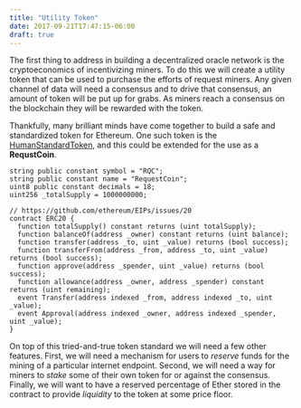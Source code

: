 ```yaml
---
title: "Utility Token"
date: 2017-09-21T17:47:15-06:00
draft: true
---
```

The first thing to address in building a decentralized oracle network is the cryptoeconomics of incentivizing miners. To do this we will create a utility token that can be used to purchase the efforts of request miners. Any given channel of data will need a consensus and to drive that consensus, an amount of token will be put up for grabs. As miners reach a consensus on the blockchain they will be rewarded with the token.

Thankfully, many brilliant minds have come together to build a safe and standardized token for Ethereum. One such token is the  [HumanStandardToken](https://github.com/ConsenSys/Tokens/blob/master/contracts/HumanStandardToken.sol), and this could be extended for the use as a **RequstCoin**.

```
string public constant symbol = "RQC";
string public constant name = "RequestCoin";
uint8 public constant decimals = 18;
uint256 _totalSupply = 1000000000;
```

```
// https://github.com/ethereum/EIPs/issues/20
contract ERC20 {
  function totalSupply() constant returns (uint totalSupply);
  function balanceOf(address _owner) constant returns (uint balance);
  function transfer(address _to, uint _value) returns (bool success);
  function transferFrom(address _from, address _to, uint _value) returns (bool success);
  function approve(address _spender, uint _value) returns (bool success);
  function allowance(address _owner, address _spender) constant returns (uint remaining);
  event Transfer(address indexed _from, address indexed _to, uint _value);
  event Approval(address indexed _owner, address indexed _spender, uint _value);
}
```

On top of this tried-and-true token standard we will need a few other features. First, we will need a mechanism for users to *reserve* funds for the mining of a particular internet endpoint. Second, we will need a way for miners to *stake* some of their own token for or against the consensus. Finally, we will want to have a reserved percentage of Ether stored in the contract to provide *liquidity* to the token at some price floor.

